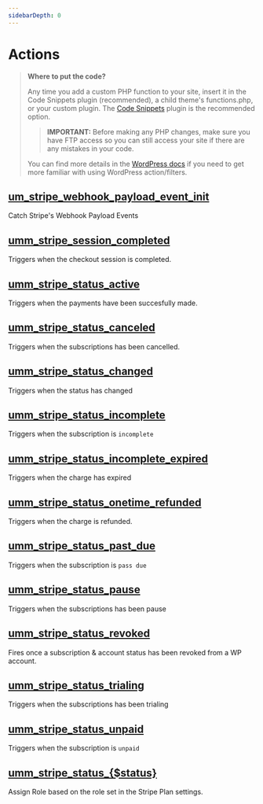 ```yaml
---
sidebarDepth: 0
---
```

# Actions
> **Where to put the code?**
>
> Any time you add a custom PHP function to your site, insert it in the Code Snippets plugin (recommended), a child theme's functions.php, or your custom plugin. The [Code Snippets](https://wordpress.org/plugins/code-snippets/) plugin is the recommended option. 
>> **IMPORTANT:** Before making any PHP changes, make sure you have FTP access so you can still access your site if there are any mistakes in your code. 
>
> You can find more details in the  [WordPress docs](https://developer.wordpress.org/plugins/hooks/) if you need to get more familiar with using WordPress action/filters.
## [um_stripe_webhook_payload_event_init](./actions/um_stripe_webhook_payload_event_init)<Badge text="Since 1.0.0" vertical="middle" />

Catch Stripe's Webhook Payload Events
## [umm_stripe_session_completed](./actions/umm_stripe_session_completed)<Badge text="Since 1.0.0" vertical="middle" />

Triggers when the checkout session is completed.
## [umm_stripe_status_active](./actions/umm_stripe_status_active)<Badge text="Since 1.0.0" vertical="middle" />

Triggers when the payments have been succesfully made.
## [umm_stripe_status_canceled](./actions/umm_stripe_status_canceled)<Badge text="Since 1.0.0" vertical="middle" />

Triggers when the subscriptions has been cancelled.
## [umm_stripe_status_changed](./actions/umm_stripe_status_changed)<Badge text="Since 1.0.3" vertical="middle" />

Triggers when the status has changed
## [umm_stripe_status_incomplete](./actions/umm_stripe_status_incomplete)<Badge text="Since 1.0.0" vertical="middle" />

Triggers when the subscription is `incomplete`
## [umm_stripe_status_incomplete_expired](./actions/umm_stripe_status_incomplete_expired)<Badge text="Since 1.0.0" vertical="middle" />

Triggers when the charge has expired
## [umm_stripe_status_onetime_refunded](./actions/umm_stripe_status_onetime_refunded)<Badge text="Since 1.0.0" vertical="middle" />

Triggers when the charge is refunded.
## [umm_stripe_status_past_due](./actions/umm_stripe_status_past_due)<Badge text="Since 1.0.0" vertical="middle" />

Triggers when the subscription is `pass due`
## [umm_stripe_status_pause](./actions/umm_stripe_status_pause)<Badge text="Since 1.0.0" vertical="middle" />

Triggers when the subscriptions has been pause
## [umm_stripe_status_revoked](./actions/umm_stripe_status_revoked)<Badge text="Since 1.0.0" vertical="middle" />

Fires once a subscription & account status has been revoked from a WP account.
## [umm_stripe_status_trialing](./actions/umm_stripe_status_trialing)<Badge text="Since 1.0.0" vertical="middle" />

Triggers when the subscriptions has been trialing
## [umm_stripe_status_unpaid](./actions/umm_stripe_status_unpaid)<Badge text="Since 1.0.0" vertical="middle" />

Triggers when the subscription is `unpaid`
## [umm_stripe_status_{$status}](./actions/umm_stripe_status___status_)<Badge text="Since 1.0.0" vertical="middle" />

Assign Role based on the role set in the Stripe Plan settings.
